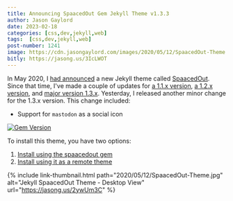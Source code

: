 ```yaml
---
title: Announcing SpaacedOut Gem Jekyll Theme v1.3.3
author: Jason Gaylord
date: 2023-02-18
categories: [css,dev,jekyll,web]
tags:  [css,dev,jekyll,web]
post-number: 1241
image: https://cdn.jasongaylord.com/images/2020/05/12/SpaacedOut-Theme.jpg
bitly: https://jasong.us/3IcLWOT
---
```


In May 2020, I [had announced](https://jasong.us/3fBMNtn) a new Jekyll theme called [SpaacedOut](https://jasong.us/2ywUm3C). Since that time, I've made a couple of updates for [a 1.1.x version](https://jasong.us/3ehYK5i), [a 1.2.x version](https://jasong.us/3bgqQyZ), and [major version 1.3.x](https://jasong.us/3IkiPbc). Yesterday, I released another minor change for the 1.3.x version. This change included:

- Support for `mastodon` as a social icon

[![Gem Version](https://badge.fury.io/rb/spaacedout.svg)](https://jasong.us/3bp45GJ)

To install this theme, you have two options:

1. [Install using the spaacedout gem](https://jasong.us/3fBMNtn#install-using-the-spaacedout-gem)
2. [Install using it as a remote theme](https://jasong.us/3fBMNtn#install-using-remote-theme)

{% include link-thumbnail.html path="2020/05/12/SpaacedOut-Theme.jpg" alt="Jekyll SpaacedOut Theme - Desktop View" url="https://jasong.us/2ywUm3C" %}